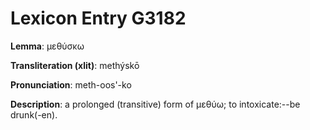 # Lexicon Entry G3182

**Lemma**: μεθύσκω

**Transliteration (xlit)**: methýskō

**Pronunciation**: meth-oos'-ko

**Description**:
a prolonged (transitive) form of μεθύω; to intoxicate:--be drunk(-en).
